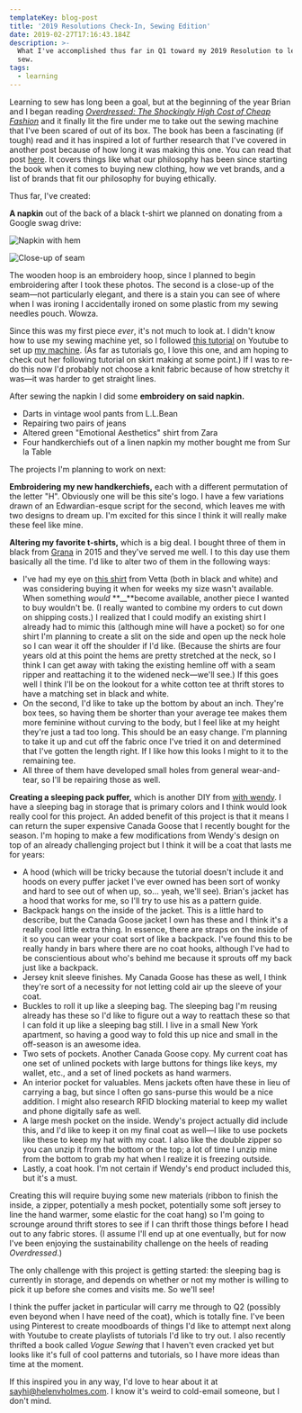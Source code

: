 ```yaml
---
templateKey: blog-post
title: '2019 Resolutions Check-In, Sewing Edition'
date: 2019-02-27T17:16:43.184Z
description: >-
  What I've accomplished thus far in Q1 toward my 2019 Resolution to learn to
  sew.
tags:
  - learning
---
```

Learning to sew has long been a goal, but at the beginning of the year Brian and I began reading [_Overdressed: The Shockingly High Cost of Cheap Fashion_](https://www.goodreads.com/book/show/11797414-overdressed) and it finally lit the fire under me to take out the sewing machine that I've been scared of out of its box. The book has been a fascinating (if tough) read and it has inspired a lot of further research that I've covered in another post because of how long it was making this one. You can read that post [here](#here). It covers things like what our philosophy has been since starting the book when it comes to buying new clothing, how we vet brands, and a list of brands that fit our philosophy for buying ethically.

Thus far, I've created:

**A napkin** out of the back of a black t-shirt we planned on donating from a Google swag drive:

![Napkin with hem](/img/img_4502.jpg)

![Close-up of seam](/img/img_4503.jpg)

The wooden hoop is an embroidery hoop, since I planned to begin embroidering after I took these photos. The second is a close-up of the seam—not particularly elegant, and there is a stain you can see of where when I was ironing I accidentally ironed on some plastic from my sewing needles pouch. Wowza.

Since this was my first piece _ever_, it's not much to look at. I didn't know how to use my sewing machine yet, so I followed [this tutorial](https://youtu.be/rnTwT-ifLkU) on Youtube to set up [my machine](https://www.amazon.com/gp/product/B00VV4ZWBQ/ref=oh_aui_search_asin_title?ie=UTF8&psc=1). (As far as tutorials go, I love this one, and am hoping to check out her following tutorial on skirt making at some point.) If I was to re-do this now I'd probably not choose a knit fabric because of how stretchy it was—it was harder to get straight lines.

After sewing the napkin I did some **embroidery on said napkin.** 

* Darts in vintage wool pants from L.L.Bean
* Repairing two pairs of jeans
* Altered green "Emotional Aesthetics" shirt from Zara
* Four handkerchiefs out of a linen napkin my mother bought me from Sur la Table

The projects I'm planning to work on next:

**Embroidering my new handkerchiefs,** each with a different permutation of the letter "H". Obviously one will be this site's logo. I have a few variations drawn of an Edwardian-esque script for the second, which leaves me with two designs to dream up. I'm excited for this since I think it will really make these feel like mine.

**Altering my favorite t-shirts,** which is a big deal. I bought three of them in black from [Grana](https://www.grana.com/) in 2015 and they've served me well. I to this day use them basically all the time. I'd like to alter two of them in the following ways:

* I've had my eye on [this shirt](https://www.vettacapsule.com/collections/tops/products/the-convertible-tee?variant=8985870925860) from Vetta (both in black and white) and was considering buying it when for weeks my size wasn't available. When something _would_ **__**become available, another piece I wanted to buy wouldn't be. (I really wanted to combine my orders to cut down on shipping costs.) I realized that I could modify an existing shirt I already had to mimic this (although mine will have a pocket) so for one shirt I'm planning to create a slit on the side and open up the neck hole so I can wear it off the shoulder if I'd like. (Because the shirts are four years old at this point the hems are pretty stretched at the neck, so I think I can get away with taking the existing hemline off with a seam ripper and reattaching it to the widened neck—we'll see.) If this goes well I think I'll be on the lookout for a white cotton tee at thrift stores to have a matching set in black and white.
* On the second, I'd like to take up the bottom by about an inch. They're box tees, so having them be shorter than your average tee makes them more feminine without curving to the body, but I feel like at my height they're just a tad too long. This should be an easy change. I'm planning to take it up and cut off the fabric once I've tried it on and determined that I've gotten the length right. If I like how this looks I might to it to the remaining tee.
* All three of them have developed small holes from general wear-and-tear, so I'll be repairing those as well.

**Creating a sleeping pack puffer,** which is another DIY from [with wendy](https://www.youtube.com/user/withwendy). I have a sleeping bag in storage that is primary colors and I think would look really cool for this project. An added benefit of this project is that it means I can return the super expensive Canada Goose that I recently bought for the season. I'm hoping to make a few modifications from Wendy's design on top of an already challenging project but I think it will be a coat that lasts me for years:

* A hood (which will be tricky because the tutorial doesn't include it and hoods on every puffer jacket I've ever owned has been sort of wonky and hard to see out of when up, so... yeah, we'll see). Brian's jacket has a hood that works for me, so I'll try to use his as a pattern guide.
* Backpack hangs on the inside of the jacket. This is a little hard to describe, but the Canada Goose jacket I own has these and I think it's a really cool little extra thing. In essence, there are straps on the inside of it so you can wear your coat sort of like a backpack. I've found this to be really handy in bars where there are no coat hooks, although I've had to be conscientious about who's behind me because it sprouts off my back just like a backpack. 
* Jersey knit sleeve finishes. My Canada Goose has these as well, I think they're sort of a necessity for not letting cold air up the sleeve of your coat.
* Buckles to roll it up like a sleeping bag. The sleeping bag I'm reusing already has these so I'd like to figure out a way to reattach these so that I can fold it up like a sleeping bag still. I live in a small New York apartment, so having a good way to fold this up nice and small in the off-season is an awesome idea.
* Two sets of pockets. Another Canada Goose copy. My current coat has one set of unlined pockets with large buttons for things like keys, my wallet, etc., and a set of lined pockets as hand warmers. 
* An interior pocket for valuables. Mens jackets often have these in lieu of carrying a bag, but since I often go sans-purse this would be a nice addition. I might also research RFID blocking material to keep my wallet and phone digitally safe as well.
* A large mesh pocket on the inside. Wendy's project actually did include this, and I'd like to keep it on my final coat as well—I like to use pockets like these to keep my hat with my coat. I also like the double zipper so you can unzip it from the bottom or the top; a lot of time I unzip mine from the bottom to grab my hat when I realize it is freezing outside.
* Lastly, a coat hook. I'm not certain if Wendy's end product included this, but it's a must. 

Creating this will require buying some new materials (ribbon to finish the inside, a zipper, potentially a mesh pocket, potentially some soft jersey to line the hand warmer, some elastic for the coat hang) so I'm going to scrounge around thrift stores to see if I can thrift those things before I head out to any fabric stores. (I assume I'll end up at one eventually, but for now I've been enjoying the sustainability challenge on the heels of reading _Overdressed_.) 

The only challenge with this project is getting started: the sleeping bag is currently in storage, and depends on whether or not my mother is willing to pick it up before she comes and visits me. So we'll see!

I think the puffer jacket in particular will carry me through to Q2 (possibly even beyond when I have need of the coat), which is totally fine. I've been using Pinterest to create moodboards of things I'd like to attempt next along with Youtube to create playlists of tutorials I'd like to try out. I also recently thrifted a book called _Vogue Sewing_ that I haven't even cracked yet but looks like it's full of cool patterns and tutorials, so I have more ideas than time at the moment.

If this inspired you in any way, I'd love to hear about it at sayhi@helenvholmes.com. I know it's weird to cold-email someone, but I don't mind.
